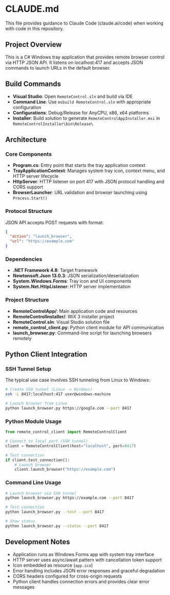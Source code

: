 # CLAUDE.md

This file provides guidance to Claude Code (claude.ai/code) when working with code in this repository.

## Project Overview

This is a C# Windows tray application that provides remote browser control via HTTP JSON API. It listens on localhost:417 and accepts JSON commands to launch URLs in the default browser.

## Build Commands

- **Visual Studio**: Open `RemoteControl.sln` and build via IDE
- **Command Line**: Use `msbuild RemoteControl.sln` with appropriate configuration
- **Configurations**: Debug/Release for AnyCPU, x86, x64 platforms
- **Installer**: Build solution to generate `RemoteControlAppInstaller.msi` in `RemoteControlInstaller\bin\Release\`

## Architecture

### Core Components

- **Program.cs**: Entry point that starts the tray application context
- **TrayApplicationContext**: Manages system tray icon, context menu, and HTTP server lifecycle
- **HttpServer**: HTTP listener on port 417 with JSON protocol handling and CORS support
- **BrowserLauncher**: URL validation and browser launching using `Process.Start()`

### Protocol Structure

JSON API accepts POST requests with format:
```json
{
  "action": "launch_browser",
  "url": "https://example.com"
}
```

### Dependencies

- **.NET Framework 4.8**: Target framework
- **Newtonsoft.Json 13.0.3**: JSON serialization/deserialization
- **System.Windows.Forms**: Tray icon and UI components
- **System.Net.HttpListener**: HTTP server implementation

### Project Structure

- **RemoteControlApp/**: Main application code and resources
- **RemoteControlInstaller/**: WiX 3 installer project
- **RemoteControl.sln**: Visual Studio solution file
- **remote_control_client.py**: Python client module for API communication
- **launch_browser.py**: Command-line script for launching browsers remotely

## Python Client Integration

### SSH Tunnel Setup

The typical use case involves SSH tunneling from Linux to Windows:

```bash
# Create SSH tunnel (Linux -> Windows)
ssh -L 8417:localhost:417 user@windows-machine

# Launch browser from Linux
python launch_browser.py https://google.com --port 8417
```

### Python Module Usage

```python
from remote_control_client import RemoteControlClient

# Connect to local port (SSH tunnel)
client = RemoteControlClient(host="localhost", port=8417)

# Test connection
if client.test_connection():
    # Launch browser
    client.launch_browser("https://example.com")
```

### Command Line Usage

```bash
# Launch browser via SSH tunnel
python launch_browser.py https://example.com --port 8417

# Test connection
python launch_browser.py --test --port 8417

# Show status
python launch_browser.py --status --port 8417
```

## Development Notes

- Application runs as Windows Forms app with system tray interface
- HTTP server uses async/await pattern with cancellation token support
- Icon embedded as resource (`app.ico`)
- Error handling includes JSON error responses and graceful degradation
- CORS headers configured for cross-origin requests
- Python client handles connection errors and provides clear error messages